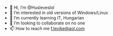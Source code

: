 - 👋 Hi, I’m @Husleveslol
- 👀 I’m interested in old versions of Windows/Linux
- 🌱 I’m currently learning IT, Hungarian
- 💞️ I’m looking to collaborate on no one
- 📫 How to reach me f.levike@aol.com

<!---
Husleveslol/Husleveslol is a ✨ special ✨ repository because its `README.md` (this file) appears on your GitHub profile.
You can click the Preview link to take a look at your changes.
--->
